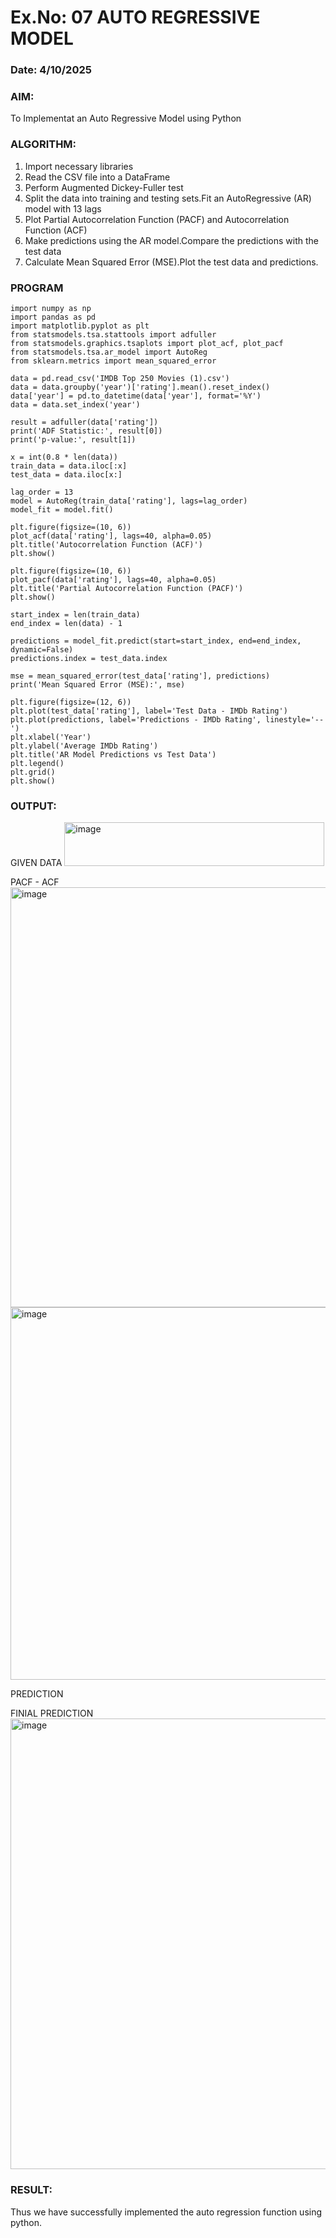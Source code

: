 # Ex.No: 07                                       AUTO REGRESSIVE MODEL
### Date: 4/10/2025



### AIM:
To Implementat an Auto Regressive Model using Python
### ALGORITHM:
1. Import necessary libraries
2. Read the CSV file into a DataFrame
3. Perform Augmented Dickey-Fuller test
4. Split the data into training and testing sets.Fit an AutoRegressive (AR) model with 13 lags
5. Plot Partial Autocorrelation Function (PACF) and Autocorrelation Function (ACF)
6. Make predictions using the AR model.Compare the predictions with the test data
7. Calculate Mean Squared Error (MSE).Plot the test data and predictions.
### PROGRAM
```
import numpy as np
import pandas as pd
import matplotlib.pyplot as plt
from statsmodels.tsa.stattools import adfuller
from statsmodels.graphics.tsaplots import plot_acf, plot_pacf
from statsmodels.tsa.ar_model import AutoReg
from sklearn.metrics import mean_squared_error

data = pd.read_csv('IMDB Top 250 Movies (1).csv')
data = data.groupby('year')['rating'].mean().reset_index()
data['year'] = pd.to_datetime(data['year'], format='%Y')
data = data.set_index('year')

result = adfuller(data['rating'])
print('ADF Statistic:', result[0])
print('p-value:', result[1])

x = int(0.8 * len(data))
train_data = data.iloc[:x]
test_data = data.iloc[x:]

lag_order = 13
model = AutoReg(train_data['rating'], lags=lag_order)
model_fit = model.fit()

plt.figure(figsize=(10, 6))
plot_acf(data['rating'], lags=40, alpha=0.05)
plt.title('Autocorrelation Function (ACF)')
plt.show()

plt.figure(figsize=(10, 6))
plot_pacf(data['rating'], lags=40, alpha=0.05)
plt.title('Partial Autocorrelation Function (PACF)')
plt.show()

start_index = len(train_data) 
end_index = len(data) - 1 

predictions = model_fit.predict(start=start_index, end=end_index, dynamic=False)
predictions.index = test_data.index

mse = mean_squared_error(test_data['rating'], predictions)
print('Mean Squared Error (MSE):', mse)

plt.figure(figsize=(12, 6))
plt.plot(test_data['rating'], label='Test Data - IMDb Rating')
plt.plot(predictions, label='Predictions - IMDb Rating', linestyle='--')
plt.xlabel('Year')
plt.ylabel('Average IMDb Rating')
plt.title('AR Model Predictions vs Test Data')
plt.legend()
plt.grid()
plt.show()
```
### OUTPUT:

GIVEN DATA
<img width="416" height="70" alt="image" src="https://github.com/user-attachments/assets/7618e8f0-1c29-415a-95cb-943f94598b93" />


PACF - ACF
<img width="1326" height="672" alt="image" src="https://github.com/user-attachments/assets/1b00e5b4-8a42-497f-92d6-f679e64c962c" />
<img width="1026" height="596" alt="image" src="https://github.com/user-attachments/assets/c77e5c4f-5550-4787-a2a9-c3786f34a258" />



PREDICTION

FINIAL PREDICTION
<img width="1389" height="721" alt="image" src="https://github.com/user-attachments/assets/770daa76-9612-4c44-b21d-32e742d57bfb" />


### RESULT:
Thus we have successfully implemented the auto regression function using python.
